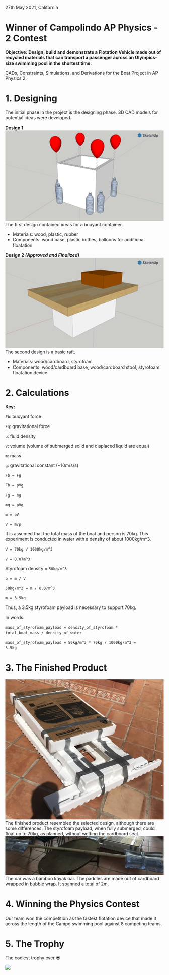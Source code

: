 27th May 2021, California


# Winner of Campolindo AP Physics - 2 Contest

<b>Objective: Design, build and demonstrate a Flotation Vehicle made out of recycled materials that can transport a passenger across an Olympics-size swimming pool in the shortest time.</b>

CADs, Constraints, Simulations, and Derivations for the Boat Project in AP Physics 2.

<h1>1. Designing</h1>
<p>The initial phase in the project is the designing phase. 3D CAD models for potential ideas were developed.</p>

<b>Design 1</b>
<img src="design1.png">
The first design contained ideas for a bouyant container.
<ul>
<li>Materials: wood, plastic, rubber</li>
<li>Components: wood base, plastic bottles, balloons for additional floatation</li>
</ul>


<b>Design 2 <i>(Approved and Finalized)</i></b>
<img src="design2.png">
The second design is a basic raft.
<ul>
<li>Materials: wood/cardboard, styrofoam</li>
<li>Components: wood/cardboard base, wood/cardboard stool, styrofoam floatation device</li>
</ul>


<h1>2. Calculations</h1>

<b>Key:</b>

<code>Fb</code>: buoyant force

<code>Fg</code>: gravitational force

<code>ρ</code>: fluid density

<code>V</code>: volume (volume of submerged solid and displaced liquid are equal)

<code>m</code>: mass

<code>g</code>: gravitational constant (~10m/s/s)



<code>Fb = Fg</code>

<code>Fb = ρVg</code>

<code>Fg = mg</code>

<code>mg = ρVg</code>

<code>m = ρV</code>

<code>V = m/ρ</code>

It is assumed that the total mass of the boat and person is 70kg.
This experiment is conducted in water with a density of about 1000kg/m^3.


<code>V = 70kg / 1000kg/m^3</code>

<code>V = 0.07m^3</code>


Styrofoam density = <code>50kg/m^3</code>

<code>ρ = m / V</code>

<code>50kg/m^3 = m / 0.07m^3</code>

<code>m = 3.5kg</code>



Thus, a 3.5kg styrofoam payload is necessary to support 70kg.

In words:

<code>mass_of_styrofoam_payload = density_of_styrofoam * total_boat_mass / density_of_water</code>

<code>mass_of_styrofoam_payload = 50kg/m^3 * 70kg / 1000kg/m^3 = 3.5kg</code>


<h1>3. The Finished Product</h1>

<img src="boat.png">
The finished product resembled the selected design, although there are some differences. The styrofoam payload, when fully submerged, could float up to 70kg, as planned, without wetting the cardboard seat.



<img src="oar.png">
The oar was a bamboo kayak oar. The paddles are made out of cardboard wrapped in bubble wrap. It spanned a total of 2m.


<h1>4. Winning the Physics Contest</h1>

Our team won the competition as the fastest flotation device that made it across the length of the Campo swimming pool against 8 competing teams.


<h1>5. The Trophy</h1>

The coolest trophy ever 😎

<img src="trophy.png">
